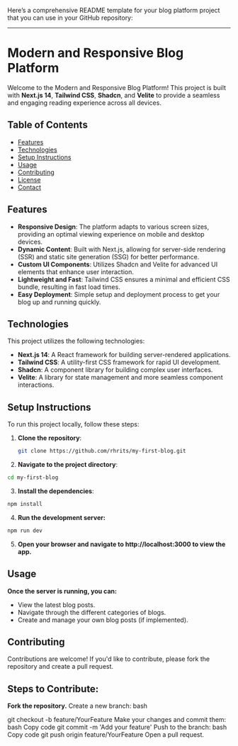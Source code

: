 Here’s a comprehensive README template for your blog platform project that you can use in your GitHub repository:

---

# Modern and Responsive Blog Platform

Welcome to the Modern and Responsive Blog Platform! This project is built with **Next.js 14**, **Tailwind CSS**, **Shadcn**, and **Velite** to provide a seamless and engaging reading experience across all devices. 

## Table of Contents

- [Features](#features)
- [Technologies](#technologies)
- [Setup Instructions](#setup-instructions)
- [Usage](#usage)
- [Contributing](#contributing)
- [License](#license)
- [Contact](#contact)

## Features

- **Responsive Design**: The platform adapts to various screen sizes, providing an optimal viewing experience on mobile and desktop devices.
- **Dynamic Content**: Built with Next.js, allowing for server-side rendering (SSR) and static site generation (SSG) for better performance.
- **Custom UI Components**: Utilizes Shadcn and Velite for advanced UI elements that enhance user interaction.
- **Lightweight and Fast**: Tailwind CSS ensures a minimal and efficient CSS bundle, resulting in fast load times.
- **Easy Deployment**: Simple setup and deployment process to get your blog up and running quickly.

## Technologies

This project utilizes the following technologies:

- **Next.js 14**: A React framework for building server-rendered applications.
- **Tailwind CSS**: A utility-first CSS framework for rapid UI development.
- **Shadcn**: A component library for building complex user interfaces.
- **Velite**: A library for state management and more seamless component interactions.

## Setup Instructions

To run this project locally, follow these steps:

1. **Clone the repository**:
   ```bash
   git clone https://github.com/rhrits/my-first-blog.git

2. **Navigate to the project directory**:
```bash
cd my-first-blog
```
3. **Install the dependencies**:
```bash
npm install
```
4. **Run the development server:**
```bash
npm run dev
```
5. **Open your browser and navigate to http://localhost:3000 to view the app.**

## Usage

**Once the server is running, you can:**

- View the latest blog posts.
- Navigate through the different categories of blogs.
- Create and manage your own blog posts (if implemented).

## Contributing

Contributions are welcome! If you'd like to contribute, please fork the repository and create a pull request.

## Steps to Contribute:

**Fork the repository.**
Create a new branch:
bash

git checkout -b feature/YourFeature
Make your changes and commit them:
bash
Copy code
git commit -m 'Add your feature'
Push to the branch:
bash
Copy code
git push origin feature/YourFeature
Open a pull request.